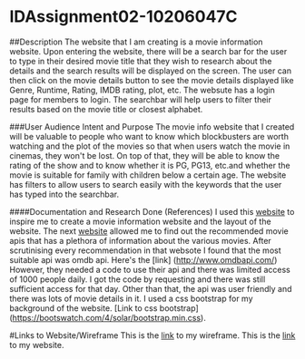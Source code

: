 # IDAssignment02-10206047C
##Description
The website that I am creating is a movie information website. Upon entering the website, there will be a search bar for the user to type in their desired movie title that 
they wish to research about the details and the search results will be displayed on the screen. The user can then click on the movie details button to see the movie details displayed like 
Genre, Runtime, Rating, IMDB rating, plot, etc. The websute has a login page for members to login. The searchbar will help users to filter their results based on the movie title or closest 
alphabet.

###User Audience Intent and Purpose
The movie info website that I created will be valuable to people who want to know which blockbusters are worth watching and the plot of the movies so that when users watch the movie in cinemas,
they won't be lost. On top of that, they will be able to know the rating of the show and to know whether it is PG, PG13, etc.and whether the movie is suitable for family with children below a certain age.
The website has filters to allow users to search easily with the keywords that the user has typed into the searchbar.


####Documentation and Research Done (References)
I used this [website](https://medium.com/javascript-in-plain-english/build-a-movie-info-search-app-ea39e1df6fdd)
to inspire me to create a movie information website and the layout of the website. The next [website](https://www.programmableweb.com/news/10-most-popular-movies-apis/brief/2019/05/19) allowed me to find out
the recommended movie apis that has a plethora of information about the various movies. After scrutinising every recommendation in that websote I found that the most suitable api was omdb api. Here's the [link] (http://www.omdbapi.com/)
However, they needed a code to use their api and there was limited access of 1000 people daily. I got the code by requesting and there was still sufficient access for that day. Other than that, the api was user friendly and there was lots of movie details in it.
I used a css bootstrap for my background of the website. [Link to css bootstrap] (https://bootswatch.com/4/solar/bootstrap.min.css).

#Links to Website/Wireframe
This is the [link](https://xd.adobe.com/view/b07eda5e-8b5b-4e64-ab9f-dd99c22ef700-e52d/) to my wireframe.
This is the [link](https://tayyikyong.github.io/IDAssignment02-10206047C/) to my website.

